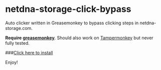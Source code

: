 # netdna-storage-click-bypass
Auto clicker written in Greasemonkey to bypass clicking steps in netdna-storage.com.

**Require [greasemonkey](https://github.com/greasemonkey/greasemonkey)**.
Should also work on [Tampermonkey](http://tampermonkey.net/) but never fully tested.

###[Click here to install](https://github.com/RoeeM/netdna-storage-click-bypass/raw/master/netdna-storage.bypass.user.js)

Enjoy!

